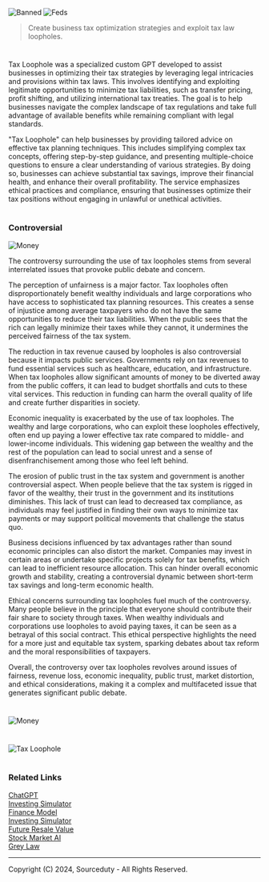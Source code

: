 ![Banned](https://github.com/user-attachments/assets/dda52cab-bffd-4dea-81ec-8f959726a56e)
![Feds](https://github.com/user-attachments/assets/3e4cae02-d4e8-4af5-8fc4-79e3e581a7d0)

> Create business tax optimization strategies and exploit tax law loopholes.

#

Tax Loophole was a specialized custom GPT developed to assist businesses in optimizing their tax strategies by leveraging legal intricacies and provisions within tax laws. This involves identifying and exploiting legitimate opportunities to minimize tax liabilities, such as transfer pricing, profit shifting, and utilizing international tax treaties. The goal is to help businesses navigate the complex landscape of tax regulations and take full advantage of available benefits while remaining compliant with legal standards.

"Tax Loophole" can help businesses by providing tailored advice on effective tax planning techniques. This includes simplifying complex tax concepts, offering step-by-step guidance, and presenting multiple-choice questions to ensure a clear understanding of various strategies. By doing so, businesses can achieve substantial tax savings, improve their financial health, and enhance their overall profitability. The service emphasizes ethical practices and compliance, ensuring that businesses optimize their tax positions without engaging in unlawful or unethical activities.

#
### Controversial

![Money](https://github.com/user-attachments/assets/b409ca01-dc78-4d64-85ad-8d00f779c5e7)

The controversy surrounding the use of tax loopholes stems from several interrelated issues that provoke public debate and concern.

The perception of unfairness is a major factor. Tax loopholes often disproportionately benefit wealthy individuals and large corporations who have access to sophisticated tax planning resources. This creates a sense of injustice among average taxpayers who do not have the same opportunities to reduce their tax liabilities. When the public sees that the rich can legally minimize their taxes while they cannot, it undermines the perceived fairness of the tax system.

The reduction in tax revenue caused by loopholes is also controversial because it impacts public services. Governments rely on tax revenues to fund essential services such as healthcare, education, and infrastructure. When tax loopholes allow significant amounts of money to be diverted away from the public coffers, it can lead to budget shortfalls and cuts to these vital services. This reduction in funding can harm the overall quality of life and create further disparities in society.

Economic inequality is exacerbated by the use of tax loopholes. The wealthy and large corporations, who can exploit these loopholes effectively, often end up paying a lower effective tax rate compared to middle- and lower-income individuals. This widening gap between the wealthy and the rest of the population can lead to social unrest and a sense of disenfranchisement among those who feel left behind.

The erosion of public trust in the tax system and government is another controversial aspect. When people believe that the tax system is rigged in favor of the wealthy, their trust in the government and its institutions diminishes. This lack of trust can lead to decreased tax compliance, as individuals may feel justified in finding their own ways to minimize tax payments or may support political movements that challenge the status quo.

Business decisions influenced by tax advantages rather than sound economic principles can also distort the market. Companies may invest in certain areas or undertake specific projects solely for tax benefits, which can lead to inefficient resource allocation. This can hinder overall economic growth and stability, creating a controversial dynamic between short-term tax savings and long-term economic health.

Ethical concerns surrounding tax loopholes fuel much of the controversy. Many people believe in the principle that everyone should contribute their fair share to society through taxes. When wealthy individuals and corporations use loopholes to avoid paying taxes, it can be seen as a betrayal of this social contract. This ethical perspective highlights the need for a more just and equitable tax system, sparking debates about tax reform and the moral responsibilities of taxpayers.

Overall, the controversy over tax loopholes revolves around issues of fairness, revenue loss, economic inequality, public trust, market distortion, and ethical considerations, making it a complex and multifaceted issue that generates significant public debate.

#

![Money](https://github.com/user-attachments/assets/241a06ef-9765-4d2f-aa3c-2d97d7894a22)
#
![Tax Loophole](https://github.com/sourceduty/Tax_Loophole/assets/123030236/7257345c-c80b-4df6-bd01-a50c90e2eced)

#
### Related Links

[ChatGPT](https://github.com/sourceduty/ChatGPT)
<br>
[Investing Simulator](https://github.com/sourceduty/Investing_Simulator)
<br>
[Finance Model](https://github.com/sourceduty/Finance_Model)
<br>
[Investing Simulator](https://github.com/sourceduty/Investing_Simulator)
<br>
[Future Resale Value](https://github.com/sourceduty/Future_Resale_Value)
<br>
[Stock Market AI](https://github.com/sourceduty/Stock_Market_AI)
<br>
[Grey Law](https://github.com/sourceduty/Grey_Law)

***
Copyright (C) 2024, Sourceduty - All Rights Reserved.
